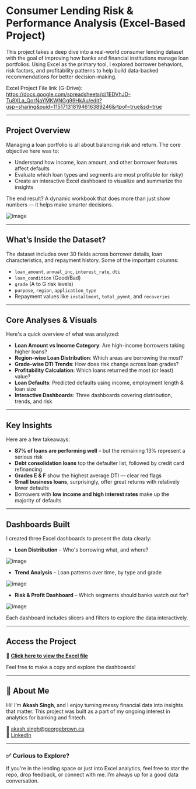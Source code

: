 # Consumer Lending Risk & Performance Analysis (Excel-Based Project)

This project takes a deep dive into a real-world consumer lending dataset with the goal of improving how banks and financial institutions manage loan portfolios. Using Excel as the primary tool, I explored borrower behaviors, risk factors, and profitability patterns to help build data-backed recommendations for better decision-making.

Excel Project File link (G-Drive): https://docs.google.com/spreadsheets/d/1EDVhJD-Tu8XLa_QorNaYMKWNGg99HkAu/edit?usp=sharing&ouid=115171318194616389246&rtpof=true&sd=true

---

## Project Overview

Managing a loan portfolio is all about balancing risk and return. The core objective here was to:

- Understand how income, loan amount, and other borrower features affect defaults
- Evaluate which loan types and segments are most profitable (or risky)
- Create an interactive Excel dashboard to visualize and summarize the insights

The end result? A dynamic workbook that does more than just show numbers — it helps make smarter decisions.

![image](https://github.com/user-attachments/assets/abc33e88-b663-40a5-b569-0a78f0011df1)


---

## What’s Inside the Dataset?

The dataset includes over 30 fields across borrower details, loan characteristics, and repayment history. Some of the important columns:

- `loan_amount`, `annual_inc`, `interest_rate`, `dti`
- `loan_condition` (Good/Bad)
- `grade` (A to G risk levels)
- `purpose`, `region`, `application_type`
- Repayment values like `installment`, `total_pymnt`, and `recoveries`

---

## Core Analyses & Visuals

Here's a quick overview of what was analyzed:

- **Loan Amount vs Income Category**: Are high-income borrowers taking higher loans?
- **Region-wise Loan Distribution**: Which areas are borrowing the most?
- **Grade-wise DTI Trends**: How does risk change across loan grades?
- **Profitability Calculation**: Which loans returned the most (or least) value?
- **Loan Defaults**: Predicted defaults using income, employment length & loan size
- **Interactive Dashboards**: Three dashboards covering distribution, trends, and risk

---

## Key Insights

Here are a few takeaways:

- **87% of loans are performing well** – but the remaining 13% represent a serious risk
- **Debt consolidation loans** top the defaulter list, followed by credit card refinancing
- **Grades E & F** show the highest average DTI — clear red flags
- **Small business loans**, surprisingly, offer great returns with relatively lower defaults
- Borrowers with **low income and high interest rates** make up the majority of defaults

---

## Dashboards Built

I created three Excel dashboards to present the data clearly:

- **Loan Distribution** – Who's borrowing what, and where?

![image](https://github.com/user-attachments/assets/73d75b7f-d049-4b2c-888b-2d836a8b4104)

- **Trend Analysis** – Loan patterns over time, by type and grade

![image](https://github.com/user-attachments/assets/c2c8b4b8-2e5a-42d2-bb6b-138de9443bc8)


- **Risk & Profit Dashboard** – Which segments should banks watch out for?

![image](https://github.com/user-attachments/assets/fc24ed22-a732-491e-abf0-15b757f60e07)


Each dashboard includes slicers and filters to explore the data interactively.

---

## Access the Project

🔗 [**Click here to view the Excel file**](https://docs.google.com/spreadsheets/d/1EDVhJD-Tu8XLa_QorNaYMKWNGg99HkAu/edit?usp=sharing&ouid=115171318194616389246&rtpof=true&sd=true)

Feel free to make a copy and explore the dashboards!

---

## 👋 About Me

Hi! I’m **Akash Singh**, and I enjoy turning messy financial data into insights that matter. This project was built as a part of my ongoing interest in analytics for banking and fintech.

📧 akash.singh@georgebrown.ca  
🔗 [LinkedIn](https://www.linkedin.com/in/akash-singh-979745147)

---

### ✅ Curious to Explore?
If you're in the lending space or just into Excel analytics, feel free to star the repo, drop feedback, or connect with me. I’m always up for a good data conversation.
